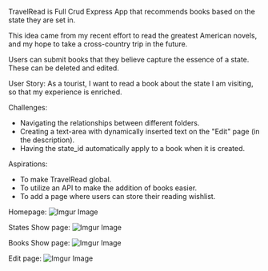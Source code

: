 TravelRead is Full Crud Express App that recommends books based on the state they are set in. 

This idea came from my recent effort to read the greatest American novels, and my hope to take a cross-country trip in the future. 

Users can submit books that they believe capture the essence of a state. These can be deleted and edited. 

User Story: As a tourist, I want to read a book about the state I am visiting, so that my experience is enriched.

Challenges:

- Navigating the relationships between different folders.
- Creating a text-area with dynamically inserted text on the "Edit" page (in the description).
- Having the state_id automatically apply to a book when it is created. 

Aspirations: 

- To make TravelRead global.
- To utilize an API to make the addition of books easier. 
- To add a page where users can store their reading wishlist. 

Homepage: 
![Imgur Image](https://imgur.com/a/2FxfxB9)

States Show page: 
![Imgur Image]("https://imgur.com/3b2lsHe")

Books Show page: 
![Imgur Image]("https://imgur.com/wwgI76P")

Edit page: 
![Imgur Image]("https://imgur.com/a/2FxfxB9")



